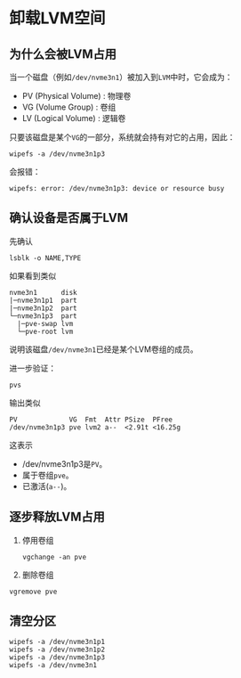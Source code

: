 # 卸载LVM空间

## 为什么会被LVM占用

当一个磁盘（例如`/dev/nvme3n1`）被加入到`LVM`中时，它会成为：

+ PV (Physical Volume) : 物理卷
+ VG (Volume Group) : 卷组
+ LV (Logical Volume) : 逻辑卷

只要该磁盘是某个`VG`的一部分，系统就会持有对它的占用，因此：

```shell
wipefs -a /dev/nvme3n1p3
```

会报错：

```shell
wipefs: error: /dev/nvme3n1p3: device or resource busy
```

## 确认设备是否属于LVM

先确认

```shell
lsblk -o NAME,TYPE
```

如果看到类似

```shell
nvme3n1      disk
|─nvme3n1p1  part
|─nvme3n1p2  part
└─nvme3n1p3  part
  |─pve-swap lvm
  └─pve-root lvm
```

说明该磁盘`/dev/nvme3n1`已经是某个LVM卷组的成员。

进一步验证：

```shell
pvs
```

输出类似

```shell
PV             VG  Fmt  Attr PSize  PFree
/dev/nvme3n1p3 pve lvm2 a--  <2.91t <16.25g
```

这表示

+ /dev/nvme3n1p3是`PV`。
+ 属于卷组`pve`。
+ 已激活(`a--`)。

## 逐步释放LVM占用

1. 停用卷组

    ```shell
    vgchange -an pve
    ```

1. 删除卷组

```shell
vgremove pve
```

## 清空分区

```shell
wipefs -a /dev/nvme3n1p1
wipefs -a /dev/nvme3n1p2
wipefs -a /dev/nvme3n1p3
wipefs -a /dev/nvme3n1
```
